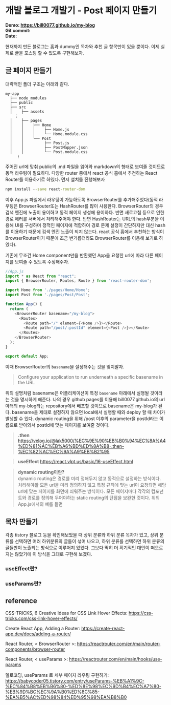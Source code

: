 # 개발 블로그 개발기 - Post 페이지 만들기
**Demo: https://bill0077.github.io/my-blog  
Git commit:  
Date:**

현재까지 만든 블로그는 홈과 dummy인 목차와 추천 글 항목만이 있을 뿐이다. 이제 실제로 글을 포스팅 할 수 있도록 구현해보자.

## 글 페이지 만들기

대략적인 폴더 구조는 아래와 같다.

```
my-app
  ├── node_modules
  ├── public
  ├── src
  │    ├── assets
    ⋮
  │    ├── pages
  │    │    ├── Home
  │    │    │    ├── Home.js
  │    │    │    └── Home.module.css
  │    │    └── Post
  │    │         ├── Post.js
  │    │         ├── PostMapper.json
  │    │         └── Post.module.css
     ⋮
```

주어진 url에 맞춰 public의 .md 파일을 읽어와 markdown의 형태로 보여줄 것이므로 동적 라우팅이 필요하다. 다양한 router 중에서 react 공식 홈에서 추천하는 React Router를 이용하기로 하였다. 먼저 설치를 진행해보자
```cmd
npm install --save react-router-dom
```

이후 App.js 파일에서 라우팅이 가능하도록 BrowserRouter를 추가해주었다(동적 라우팅은 BrowserRouter또는 HashRouter를 많이 사용한다. BrowserRouter의 경우 검색 엔진에 노출이 용이하고 동적 페이지 생성에 용이하다. 반면 새로고침 등으로 인한 경로 에러를 서버에서 처리해주어야 한다. 반면 HashRouter는 URL의 hash부분을 이용해 UI를 구성하며 정적인 페이지에 적합하여 경로 문제 설정이 간단하지만 대신 hash를 이용하기 때문에 검색 엔진 노출이 되지 않는다. react 공식 홈에서 추천하는 방식이 BrowserRouter이기 때문에 조금 번거롭더라도 BrowserRouter를 이용해 보기로 하였다).

기존에 무조건 Home component만을 반환했던 App을 요청한 url에 따라 다른 페이지를 보여줄 수 있도록 수정해주자.
```js
//App.js
import * as React from "react";
import { BrowserRouter, Routes, Route } from 'react-router-dom';

import Home from './pages/Home/Home';
import Post from './pages/Post/Post';

function App() {
  return (
    <BrowserRouter basename="/my-blog">
      <Routes>
        <Route path="/" element={<Home />}></Route>
        <Route path="/post/:postId" element={<Post />}></Route>
      </Routes>
    </BrowserRouter>
  );
}

export default App;
```
이때 BrowserRouter의 `basename`을 설정해주는 것을 잊지말자. 
> Configure your application to run underneath a specific basename in the URL

위의 설명처럼 basename은 어플리케이션이 특정 `basename` 아래에서 실행될 것이라는 것을 명시하게 해준다. 나의 경우 github pages를 이용해 bill0077.github.io의 url 아래의 my-blog라는 repository에서 배포할 것이므로 basename은 my-blog가 된다. basename을 제대로 설정하지 않으면 local에서 실행할 때와 deploy 할 때 차이가 발생할 수 있다. dynamic routing을 위해 /post 이후의 parameter을 postId라는 이름으로 받아와서 postId에 맞는 페이지를 보여줄 것이다.

> **.then**
> https://velog.io/@lak5000/%EC%9E%90%EB%B0%94%EC%8A%A4%ED%81%AC%EB%A6%BD%ED%8A%B8-.then-%EC%82%AC%EC%9A%A9%EB%B2%95

> **useEffect** https://react.vlpt.us/basic/16-useEffect.html

> **dynamic routing이란?**  
> dynamic routing은 경로를 미리 정해두지 않고 동적으로 설정하는 방식이다. 처리해야할 모든 url을 미리 정의하지 않고 특정 규칙에 맞는 url이 요청되면 해당 url에 맞는 페이지를 화면에 띄워주는 방식이다. 모든 페이지마다 각각의 컴포넌트와 경로를 정의해 두어야하는 static routing의 단점을 보완한 것이다. 위의 App.js에서의 예를 들면 


## 목차 만들기
각종 tistory 블로그 등을 확인해보았을 때 상위 분류와 하위 분류 목차가 있고, 상위 분류를 선택하면 여러 하위분류의 글들이 섞여 나오고, 하위 분류를 선택하면 하위 분류의 글들만이 노출되는 방식으로 이루어져 있었다. 그보다 딱히 더 획기적인 대안이 떠오르지는 않았기에 이 방식을 그대로 구현해 보겠다.


### useEffect란?


### useParams란?


## reference
CSS-TRICKS, 6 Creative Ideas for CSS Link Hover Effects: https://css-tricks.com/css-link-hover-effects/

Create React App, Adding a Router: https://create-react-app.dev/docs/adding-a-router/

React Router, < BrowserRouter >: https://reactrouter.com/en/main/router-components/browser-router

React Router, < useParams >: https://reactrouter.com/en/main/hooks/use-params

헬로코딩, useParams 로 세부 페이지 라우팅 구현하기: https://babycoder05.tistory.com/entry/useParams-%EB%A1%9C-%EC%84%B8%EB%B6%80-%ED%8E%98%EC%9D%B4%EC%A7%80-%EB%9D%BC%EC%9A%B0%ED%8C%85-%EA%B5%AC%ED%98%84%ED%95%98%EA%B8%B0